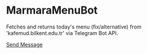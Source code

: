 # MarmaraMenuBot
Fetches and returns today's menu (fix/alternative) from 'kafemud.bilkent.edu.tr' via Telegram Bot API.


[Send Message](t.me/marmara_meal_bot)
